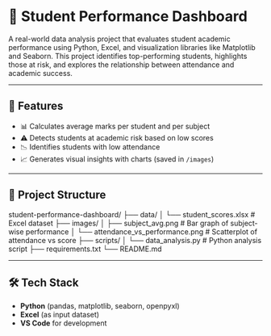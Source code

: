 # 🧮 Student Performance Dashboard

A real-world data analysis project that evaluates student academic performance using Python, Excel, and visualization libraries like Matplotlib and Seaborn. This project identifies top-performing students, highlights those at risk, and explores the relationship between attendance and academic success.

---

## 🚀 Features

- 📊 Calculates average marks per student and per subject
- ⚠️ Detects students at academic risk based on low scores
- 📉 Identifies students with low attendance
- 📈 Generates visual insights with charts (saved in `/images`)

---

## 📁 Project Structure
student-performance-dashboard/
├── data/
│ └── student_scores.xlsx # Excel dataset
├── images/
│ ├── subject_avg.png # Bar graph of subject-wise performance
│ └── attendance_vs_performance.png # Scatterplot of attendance vs score
├── scripts/
│ └── data_analysis.py # Python analysis script
├── requirements.txt
└── README.md


---

## 🛠️ Tech Stack

- **Python** (pandas, matplotlib, seaborn, openpyxl)
- **Excel** (as input dataset)
- **VS Code** for development


